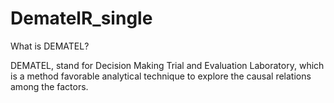 # DematelR_single

What is DEMATEL? 


DEMATEL, stand for Decision Making Trial and Evaluation Laboratory, which is a method favorable analytical technique to explore the causal relations among the factors.

